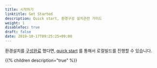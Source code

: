 ```yaml
---
title: 시작하기
linktitle: Get Started
description: Quick start, 환경구성 설치관련 가이드
weight: 1
disableToc: true
draft: false
date: 2019-10-17T09:25:25+09:00
---
```


환경설치를 [구성완료][installed] 했다면, [quick start][] 를 통해서 로컬빌드를 진행할 수 있습니다.

[installed]: /getting-started/installing/
[quick start]: /getting-started/quick-start/

{{% children description="true" %}}